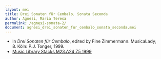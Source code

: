 ```yaml
---
layout: mei
title: Drei Sonaten für Cembalo, Sonata Seconda
author: Agnesi, Maria Teresa
permalink: /agnesi-sonata-2/
document: agnesi_drei_sonaten_fur_cembalo_sonata_seconda.mei
---
```


- In *Drei Sonaten für Cembalo*, edited by Fine Zimmermann. MusicaLady; 8. Köln: P.J. Tonger, 1999.  
- <a href="https://tufts-primo.hosted.exlibrisgroup.com/permalink/f/bnf7qa/01TUN_ALMA21102808270003851" target="_blank">Music Library Stacks M23.A24 Z5 1999</a>
